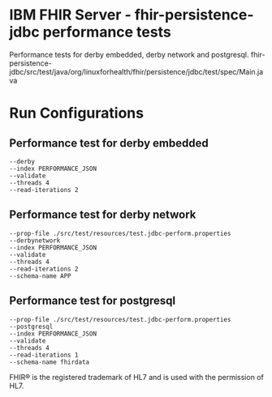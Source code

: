 # IBM FHIR Server - fhir-persistence-jdbc performance tests
Performance tests for derby embedded, derby network and postgresql.
fhir-persistence-jdbc/src/test/java/org/linuxforhealth/fhir/persistence/jdbc/test/spec/Main.java

# Run Configurations

## Performance test for derby embedded

```
--derby
--index PERFORMANCE_JSON
--validate
--threads 4
--read-iterations 2
```

## Performance test for derby network

```
--prop-file ./src/test/resources/test.jdbc-perform.properties
--derbynetwork
--index PERFORMANCE_JSON
--validate
--threads 4
--read-iterations 2
--schema-name APP
```

## Performance test for postgresql

```
--prop-file ./src/test/resources/test.jdbc-perform.properties
--postgresql
--index PERFORMANCE_JSON
--validate
--threads 4
--read-iterations 1
--schema-name fhirdata
```

FHIR® is the registered trademark of HL7 and is used with the permission of HL7.
